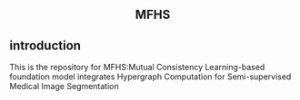 <div align="center">
<h2>MFHS</h2>
</div>

<div>
<h2>introduction</h2>
</div>
This is the repository for MFHS:Mutual Consistency Learning-based foundation model integrates Hypergraph Computation for Semi-supervised Medical Image Segmentation
